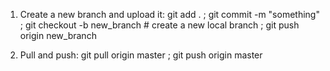 1. Create a new branch and upload it: git add . ; git commit -m "something" ; git checkout -b new_branch # create a new local branch ; git push origin new_branch

2. Pull and push: git pull origin master ; git push origin master
